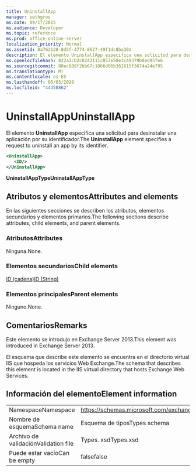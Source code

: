 ```yaml
---
title: UninstallApp
manager: sethgros
ms.date: 09/17/2015
ms.audience: Developer
ms.topic: reference
ms.prod: office-online-server
localization_priority: Normal
ms.assetid: 8a762128-8d5f-4774-8627-49f1dc8ba30d
description: El elemento UninstallApp especifica una solicitud para desinstalar una aplicación por su identificador.
ms.openlocfilehash: 822a3cb2c0242111c857e50e3c49379b8ed95fe6
ms.sourcegitcommit: 88ec988f2bb67c1866d06b361615f3674a24e795
ms.translationtype: MT
ms.contentlocale: es-ES
ms.lasthandoff: 06/03/2020
ms.locfileid: "44458862"
---
```

# <a name="uninstallapp"></a><span data-ttu-id="e5b09-103">UninstallApp</span><span class="sxs-lookup"><span data-stu-id="e5b09-103">UninstallApp</span></span>

<span data-ttu-id="e5b09-104">El elemento **UninstallApp** especifica una solicitud para desinstalar una aplicación por su identificador.</span><span class="sxs-lookup"><span data-stu-id="e5b09-104">The **UninstallApp** element specifies a request to uninstall an app by its identifier.</span></span> 
  
```XML
<UninstallApp>
   <ID/>
</UninstallApp>
```

 <span data-ttu-id="e5b09-105">**UninstallAppType**</span><span class="sxs-lookup"><span data-stu-id="e5b09-105">**UninstallAppType**</span></span>
## <a name="attributes-and-elements"></a><span data-ttu-id="e5b09-106">Atributos y elementos</span><span class="sxs-lookup"><span data-stu-id="e5b09-106">Attributes and elements</span></span>

<span data-ttu-id="e5b09-107">En las siguientes secciones se describen los atributos, elementos secundarios y elementos primarios.</span><span class="sxs-lookup"><span data-stu-id="e5b09-107">The following sections describe attributes, child elements, and parent elements.</span></span>
  
### <a name="attributes"></a><span data-ttu-id="e5b09-108">Atributos</span><span class="sxs-lookup"><span data-stu-id="e5b09-108">Attributes</span></span>

<span data-ttu-id="e5b09-109">Ninguna.</span><span class="sxs-lookup"><span data-stu-id="e5b09-109">None.</span></span>
  
### <a name="child-elements"></a><span data-ttu-id="e5b09-110">Elementos secundarios</span><span class="sxs-lookup"><span data-stu-id="e5b09-110">Child elements</span></span>

[<span data-ttu-id="e5b09-111">ID (cadena)</span><span class="sxs-lookup"><span data-stu-id="e5b09-111">ID (String)</span></span>](id-string.md)
  
### <a name="parent-elements"></a><span data-ttu-id="e5b09-112">Elementos principales</span><span class="sxs-lookup"><span data-stu-id="e5b09-112">Parent elements</span></span>

<span data-ttu-id="e5b09-113">Ninguno.</span><span class="sxs-lookup"><span data-stu-id="e5b09-113">None.</span></span>
  
## <a name="remarks"></a><span data-ttu-id="e5b09-114">Comentarios</span><span class="sxs-lookup"><span data-stu-id="e5b09-114">Remarks</span></span>

<span data-ttu-id="e5b09-115">Este elemento se introdujo en Exchange Server 2013.</span><span class="sxs-lookup"><span data-stu-id="e5b09-115">This element was introduced in Exchange Server 2013.</span></span>
  
<span data-ttu-id="e5b09-116">El esquema que describe este elemento se encuentra en el directorio virtual IIS que hospeda los servicios Web Exchange.</span><span class="sxs-lookup"><span data-stu-id="e5b09-116">The schema that describes this element is located in the IIS virtual directory that hosts Exchange Web Services.</span></span>
  
## <a name="element-information"></a><span data-ttu-id="e5b09-117">Información del elemento</span><span class="sxs-lookup"><span data-stu-id="e5b09-117">Element information</span></span>

|||
|:-----|:-----|
|<span data-ttu-id="e5b09-118">Namespace</span><span class="sxs-lookup"><span data-stu-id="e5b09-118">Namespace</span></span>  <br/> |https://schemas.microsoft.com/exchange/services/2006/types  <br/> |
|<span data-ttu-id="e5b09-119">Nombre de esquema</span><span class="sxs-lookup"><span data-stu-id="e5b09-119">Schema name</span></span>  <br/> |<span data-ttu-id="e5b09-120">Esquema de tipos</span><span class="sxs-lookup"><span data-stu-id="e5b09-120">Types schema</span></span>  <br/> |
|<span data-ttu-id="e5b09-121">Archivo de validación</span><span class="sxs-lookup"><span data-stu-id="e5b09-121">Validation file</span></span>  <br/> |<span data-ttu-id="e5b09-122">Types. xsd</span><span class="sxs-lookup"><span data-stu-id="e5b09-122">Types.xsd</span></span>  <br/> |
|<span data-ttu-id="e5b09-123">Puede estar vacío</span><span class="sxs-lookup"><span data-stu-id="e5b09-123">Can be empty</span></span>  <br/> |<span data-ttu-id="e5b09-124">false</span><span class="sxs-lookup"><span data-stu-id="e5b09-124">false</span></span>  <br/> |
   

